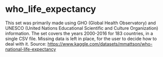 # who_life_expectancy
This set was primarily made using GHO (Global Health Observatory) and UNESCO (United Nations Educational Scientific and Culture Organization) information. The set covers the years 2000-2016 for 183 countries, in a single CSV file. Missing data is left in place, for the user to decide how to deal with it. Source: https://www.kaggle.com/datasets/mmattson/who-national-life-expectancy
